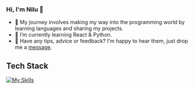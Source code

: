 ### Hi, I'm Nilu 👋

- 🚀 My journey involves making my way into the programming world by learning languages and sharing my projects.
- 🌱 I’m currently learning React & Python.
- 💬 Have any tips, advice or feedback? I'm happy to hear them, just drop me a [message](https://www.linkedin.com/in/nilufar-a-6a626b175/).

## Tech Stack
[![My Skills](https://skillicons.dev/icons?i=js,html,css,python)](https://skillicons.dev)

<!--
**Nil19/Nil19** is a ✨ _special_ ✨ repository because its `README.md` (this file) appears on your GitHub profile.

Here are some ideas to get you started:

- 🔭 I’m currently working on ...
- 🌱 I’m currently learning ...
- 👯 I’m looking to collaborate on ...
- 🤔 I’m looking for help with ...
- 💬 Ask me about ...
- 📫 How to reach me: ...
- 😄 Pronouns: ...
- ⚡ Fun fact: ...
-->
